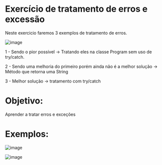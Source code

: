 # Exercício de tratamento de erros e excessão
Neste exercicio faremos 3 exemplos de tratamento de erros.

![image](https://user-images.githubusercontent.com/51761169/133460777-e454c3c0-5cd1-4b50-8c3f-bd12b567aa12.png)

1 - Sendo o pior possível -> Tratando eles na classe Program sem uso de try/catch.

2 - Sendo uma melhoria do primeiro porém ainda não é a melhor solução -> Método que retorna uma String

3 - Melhor solução -> tratamento com try/catch

# Objetivo:
Aprender a tratar erros e exceções

# Exemplos:
![image](https://user-images.githubusercontent.com/51761169/133460890-16abc465-da68-4d3a-99c1-7270d7dc5534.png)

![image](https://user-images.githubusercontent.com/51761169/133460955-c37f0048-9ff9-42b4-b5e3-8bd2ca6b96af.png)

